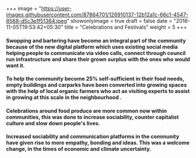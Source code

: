 +++
image = "https://user-images.githubusercontent.com/87864701/126910137-12b12a1c-66c1-4547-8568-d5c3e1f51364.jpeg"
showonlyimage = true
draft = false
date = "2016-11-05T19:53:42+05:30"
title = "Celebrations and Festivals"
weight = 5
+++

<!-- ![alt text][logo]

[logo]: https://user-images.githubusercontent.com/87864701/127719566-d0141a2d-afdb-41a0-8af6-075d027b9caa.png "Chelsea Grove" -->

#### Swopping and bartering have become an integral part of the community because of the new digital platform which uses existing social media helping people to communicate via video calls, connect through council run infrastructure and share their grown surplus with the ones who would want it.
#### To help the community become 25% self-sufficient in their food needs, empty buildings and carparks have been converted into growing spaces with the help of local organic farmers who act as visiting experts to assist in growing at this scale in the neighbourhood .
#### Celebrations around food produce are more common now within communities, this was done to increase sociability, counter capitalist culture and slow down people's lives.
#### Increased sociability and communication platforms in the community have given rise to more empathy, bonding and ideas. This was a welcome change, in the times of economic and climate uncertainty.
